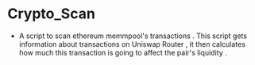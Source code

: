 # Crypto_Scan

- A script to scan ethereum memmpool's transactions . This script gets information about transactions on Uniswap Router , it then calculates how much this transaction is going to affect the pair's liquidity .
